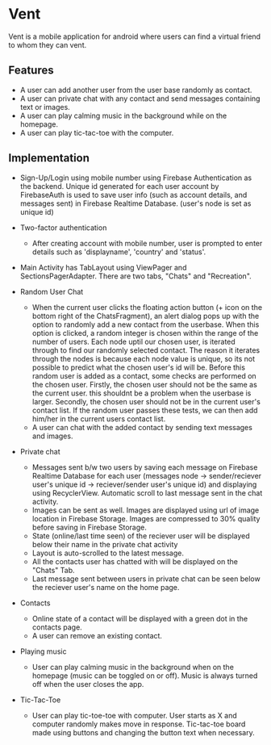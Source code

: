 # Vent
Vent is a mobile application for android where users can find a virtual friend to whom they can vent.  

## Features
- A user can add another user from the user base randomly as contact. 
- A user can private chat with any contact and send messages containing text or images.
- A user can play calming music in the background while on the homepage.
- A user can play tic-tac-toe with the computer.

## Implementation
- Sign-Up/Login using mobile number using Firebase Authentication as the backend. Unique id generated for each user account by FirebaseAuth is used to save user info (such as account details, and messages sent) in Firebase Realtime Database. (user's node is set as unique id)
- Two-factor authentication
  - After creating account with mobile number, user is prompted to enter details such as 'displayname', 'country' and 'status'.
- Main Activity has TabLayout using ViewPager and SectionsPagerAdapter. There are two tabs, "Chats" and "Recreation".
- Random User Chat
  - When the current user clicks the floating action button (+ icon on the bottom right of the ChatsFragment), an alert dialog pops up with the option to randomly add a new contact from the userbase. When this option is clicked, a random integer is chosen within the range of the number of users. Each node uptil our chosen user, is iterated through to find our randomly selected contact. The reason it iterates through the nodes is because each node value is unique, so its not possible to predict what the chosen user's id will be. Before this random user is added as a contact, some checks are performed on the chosen user. Firstly, the chosen user should not be the same as the current user. this shouldnt be a problem when the userbase is larger. Secondly, the chosen user should not be in the current user's contact list. If the random user passes these tests, we can then add him/her in the current users contact list.
  - A user can chat with the added contact by sending text messages and images. 
 
- Private chat
  - Messages sent b/w two users by saving each message on Firebase Realtime Database for each user (messages node -> sender/reciever user's unique id -> reciever/sender user's unique id) and displaying using RecyclerView. Automatic scroll to last message sent in the chat activity.
  - Images can be sent as well. Images are displayed using url of image location in Firebase Storage. Images are compressed to 30% quality before saving in Firebase Storage.
  - State (online/last time seen) of the reciever user will be displayed below their name in the private chat activity
  - Layout is auto-scrolled to the latest message.
  - All the contacts user has chatted with will be displayed on the "Chats" Tab.
  - Last message sent between users in private chat can be seen below the reciever user's name on the home page.
  
- Contacts
  - Online state of a contact will be displayed with a green dot in the contacts page.
  - A user can remove an existing contact.
 
- Playing music
  - User can play calming music in the background when on the homepage (music can be toggled on or off). Music is always turned off when the user closes the app.

- Tic-Tac-Toe
  - User can play tic-toe-toe with computer. User starts as X and computer randomly makes move in response. Tic-tac-toe board made using buttons and changing the button text when necessary.
  
